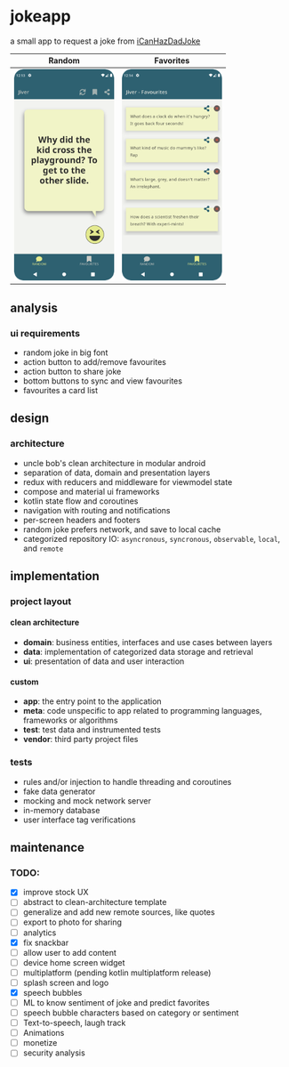 # jokeapp

a small app to request a joke from [iCanHazDadJoke](https://icanhazdadjoke.com)

| Random | Favorites |
| --- | --- |
| <img src="docs/screenshots/random.png" height="380"> | <img src="docs/screenshots/favorites.png" height="380"> |

## analysis

### ui requirements

- random joke in big font
- action button to add/remove favourites
- action button to share joke
- bottom buttons to sync and view favourites
- favourites a card list

## design

### architecture

- uncle bob's clean architecture in modular android
- separation of data, domain and presentation layers
- redux with reducers and middleware for viewmodel state
- compose and material ui frameworks
- kotlin state flow and coroutines
- navigation with routing and notifications
- per-screen headers and footers
- random joke prefers network, and save to local cache
- categorized repository IO: `asyncronous`, `syncronous`, `observable`, `local`, and `remote`

## implementation

### project layout

#### clean architecture

- **domain**: business entities, interfaces and use cases between layers
- **data**: implementation of categorized data storage and retrieval
- **ui**: presentation of data and user interaction

#### custom

- **app**: the entry point to the application
- **meta**: code unspecific to app related to programming languages, frameworks or algorithms
- **test**: test data and instrumented tests
- **vendor**: third party project files

### tests

- rules and/or injection to handle threading and coroutines
- fake data generator
- mocking and mock network server
- in-memory database
- user interface tag verifications

## maintenance

### TODO:

- [x] improve stock UX
- [ ] abstract to clean-architecture template
- [ ] generalize and add new remote sources, like quotes
- [ ] export to photo for sharing
- [ ] analytics
- [x] fix snackbar
- [ ] allow user to add content
- [ ] device home screen widget
- [ ] multiplatform (pending kotlin multiplatform release)
- [ ] splash screen and logo
- [x] speech bubbles
- [ ] ML to know sentiment of joke and predict favorites
- [ ] speech bubble characters based on category or sentiment
- [ ] Text-to-speech, laugh track
- [ ] Animations
- [ ] monetize
- [ ] security analysis
